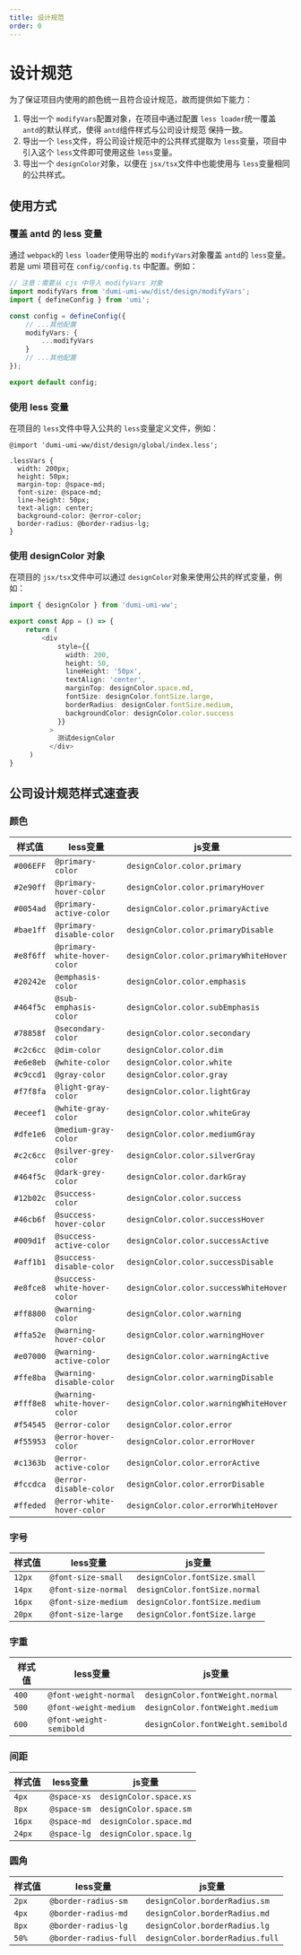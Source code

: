 ```yaml
---
title: 设计规范
order: 0
---
```

# 设计规范

为了保证项目内使用的颜色统一且符合设计规范，故而提供如下能力：

1. 导出一个 `modifyVars`配置对象，在项目中通过配置 `less loader`统一覆盖 `antd`的默认样式，使得 `antd`组件样式与公司设计规范 保持一致。
2. 导出一个 `less`文件，将公司设计规范中的公共样式提取为 `less`变量，项目中引入这个 `less`文件即可使用这些 `less`变量。
3. 导出一个 `designColor`对象，以便在 `jsx/tsx`文件中也能使用与 `less`变量相同的公共样式。

## 使用方式

### 覆盖 antd 的 less 变量

通过 `webpack`的 `less loader`使用导出的 `modifyVars`对象覆盖 `antd`的 `less`变量。若是 umi 项目可在 `config/config.ts` 中配置。例如：

```typescript
// 注意：需要从 cjs 中导入 modifyVars 对象
import modifyVars from 'dumi-umi-ww/dist/design/modifyVars';
import { defineConfig } from 'umi';

const config = defineConfig({
    // ...其他配置
    modifyVars: {
        ...modifyVars
    }
    // ...其他配置
});

export default config;
```

### 使用 less 变量

在项目的 `less`文件中导入公共的 `less`变量定义文件，例如：

```less
@import 'dumi-umi-ww/dist/design/global/index.less';

.lessVars {
  width: 200px;
  height: 50px;
  margin-top: @space-md;
  font-size: @space-md;
  line-height: 50px;
  text-align: center;
  background-color: @error-color;
  border-radius: @border-radius-lg;
}
```

### 使用 designColor 对象

在项目的 `jsx/tsx`文件中可以通过 `designColor`对象来使用公共的样式变量，例如：

```typescript
import { designColor } from 'dumi-umi-ww';

export const App = () => {
    return (
        <div
            style={{
              width: 200,
              height: 50,
              lineHeight: '50px',
              textAlign: 'center',
              marginTop: designColor.space.md,
              fontSize: designColor.fontSize.large,
              borderRadius: designColor.fontSize.medium,
              backgroundColor: designColor.color.success
            }}
          >
            测试designColor
          </div>
     )
}
```

## 公司设计规范样式速查表

### 颜色
|  样式值  | less变量                   | js变量                              |
| --------- | ---------------------------- | ------------------------------------- |
| `#006EFF` | `@primary-color`             | `designColor.color.primary`           |
| `#2e90ff` | `@primary-hover-color`       | `designColor.color.primaryHover`      |
| `#0054ad` | `@primary-active-color`      | `designColor.color.primaryActive`     |
| `#bae1ff` | `@primary-disable-color`     | `designColor.color.primaryDisable`    |
| `#e8f6ff` | `@primary-white-hover-color` | `designColor.color.primaryWhiteHover` |
| `#20242e` | `@emphasis-color`            | `designColor.color.emphasis`          |
| `#464f5c` | `@sub-emphasis-color`        | `designColor.color.subEmphasis`       |
| `#78858f` | `@secondary-color`           | `designColor.color.secondary`         |
| `#c2c6cc` | `@dim-color`                 | `designColor.color.dim`               |
| `#e6e8eb` | `@white-color`               | `designColor.color.white`             |
| `#c9ccd1` | `@gray-color`                | `designColor.color.gray`              |
| `#f7f8fa` | `@light-gray-color`          | `designColor.color.lightGray`         |
| `#eceef1` | `@white-gray-color`          | `designColor.color.whiteGray`         |
| `#dfe1e6` | `@medium-gray-color`         | `designColor.color.mediumGray`        |
| `#c2c6cc` | `@silver-grey-color`         | `designColor.color.silverGray`        |
| `#464f5c` | `@dark-grey-color`           | `designColor.color.darkGray`          |
| `#12b02c` | `@success-color`             | `designColor.color.success`           |
| `#46cb6f` | `@success-hover-color`       | `designColor.color.successHover`      |
| `#009d1f` | `@success-active-color`      | `designColor.color.successActive`     |
| `#aff1b1` | `@success-disable-color`     | `designColor.color.successDisable`    |
| `#e8fce8` | `@success-white-hover-color` | `designColor.color.successWhiteHover` |
| `#ff8800` | `@warning-color`             | `designColor.color.warning`           |
| `#ffa52e` | `@warning-hover-color`       | `designColor.color.warningHover`      |
| `#e07000` | `@warning-active-color`      | `designColor.color.warningActive`     |
| `#ffe8ba` | `@warning-disable-color`     | `designColor.color.warningDisable`    |
| `#fff8e8` | `@warning-white-hover-color` | `designColor.color.warningWhiteHover` |
| `#f54545` | `@error-color`               | `designColor.color.error`             |
| `#f55953` | `@error-hover-color`         | `designColor.color.errorHover`        |
| `#c1363b` | `@error-active-color`        | `designColor.color.errorActive`       |
| `#fccdca` | `@error-disable-color`       | `designColor.color.errorDisable`      |
| `#ffeded` | `@error-white-hover-color`   | `designColor.color.errorWhiteHover`   |

### 字号
| 样式值 | less变量            | js变量                          |
| ------ | -------------------- | ------------------------------ |
| `12px` | `@font-size-small`   | `designColor.fontSize.small`   |
| `14px` | `@font-size-normal`  | `designColor.fontSize.normal`  |
| `16px` | `@font-size-medium`  | `designColor.fontSize.medium`  |
| `20px` | `@font-size-large`   | `designColor.fontSize.large`   |

### 字重
| 样式值 | less变量                | js变量                             |
| ------ | ----------------------- | --------------------------------- |
| `400`  | `@font-weight-normal`   | `designColor.fontWeight.normal`   |
| `500`  | `@font-weight-medium`   | `designColor.fontWeight.medium`   |
| `600`  | `@font-weight-semibold` | `designColor.fontWeight.semibold` |

### 间距
| 样式值  | less变量      | js变量                    |
| ------- | --------------| ------------------------ |
| `4px`   | `@space-xs`   | `designColor.space.xs`   |
| `8px`   | `@space-sm`   | `designColor.space.sm`   |
| `16px`  | `@space-md`   | `designColor.space.md`   |
| `24px`  | `@space-lg`   | `designColor.space.lg`   |

### 圆角
| 样式值  | less变量              | js变量                           |
| ------- | ----------------------| ------------------------------- |
| `2px`   | `@border-radius-sm`   | `designColor.borderRadius.sm`   |
| `4px`   | `@border-radius-md`   | `designColor.borderRadius.md`   |
| `8px`   | `@border-radius-lg`   | `designColor.borderRadius.lg`   |
| `50%`   | `@border-radius-full` | `designColor.borderRadius.full` |
